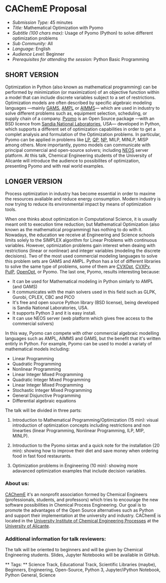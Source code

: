 # CAChemE Proposal

- *Submission Type:* 45 minutes
- *Title:* Mathematical Optimization with Pyomo
- *Subtitle (100 chars max):* Usage of Pyomo (Python) to solve different optimization problems
- *Sub Community:* All 
- *Language:* English
- *Audience Level:* Beginner
- *Prerequisites for attending the session:* Python Basic Programming


## SHORT VERSION 
Optimization in Python (also known as mathematical programming) can be performed by minimization (or maximization) of an objective function within a model that can include discrete variables subject to a set of restrictions. Optimization models are often described by specific algebraic modeling languages —mainly  [GAMS](http://www.gams.com/), [AMPL](http://ampl.com/) or [AIMMS](http://www.aimms.com/)— which are used in industry to solve different problems such as, equipment selection, scheduling, or supply chain of a company. [Pyomo](http://www.pyomo.org/) is an Open Source package —with an BSD licence from [Sandia National Laboratories](http://www.sandia.gov/), USA— developed in Python, which supports a different set of optimization capabilities in order to get a complet analysis and formulation of the Optimization problems. In particular, Pyomo can be applied in problems like [LP](https://en.wikipedia.org/wiki/Linear_programming), [QP](https://en.wikipedia.org/wiki/Quadratic_programming), [NP](https://en.wikipedia.org/wiki/Nonlinear_programming), MILP, MINLP, MISP among others. More importantly, pyomo models can communicate with principal commercial and open-source solvers; including [NEOS](http://www.neos-server.org/neos/) server platform. 
At this talk, Chemical Engineering students of the University of Alicante will introduce the audience to possibilites of optimization, presenting Pyomo and with real world examples.

## LONGER VERSION

Process optimization in industry has become essential in order to maxime the resources avaliable and reduce energy consumption. Modern industry is now trying to reduce its environmental impact by means of optimization tools. 

When one thinks about optimization in Computational Science, it is usually meant onlt to execution time reduction; but Mathematical Optimization (also known as the mathematical programming) has nothing to do with it. Nowadays, the education we receive at Engineering and Science schools limits solely to the SIMPLEX algorithm for Linear Problems with continuous variables. However, optimization problems gain interest when deaing with restrictions (linear or nonlinear) and integer variables (modeling the discrete decisions). Two of the most used commercial modeling languages to solve this problem sets are GAMS and AMPL. Python has a lot of different libraries to solve the same type of problems, some of them are [CVXOpt](http://cvxopt.org/), [CVXPy](http://www.cvxpy.org/en/latest/), [PulP](https://pythonhosted.org/PuLP/), [OpenOpt](http://openopt.org/Welcome), or Pyomo. The last one, Pyomo, results interesting because:
- It can be used for Mathematical modeling in Python simlarly to AMPL (and GAMS)
- It communicates with the main solvers used in this field such as GLPK, Gurobi, CPLEX, CBC and PICO
- It's free and open source Python library (BSD license), being developed is Sandia National Laboratories, USA.
- It supports Python 3 and it is easy install.
- It can use NEOS server (web platform which gives free access to the commercial solvers)

In this way, Pyomo can compete with other commercial algebraic modelling languages such as AMPL, AIMMS and GAMS, but the benefit that it's written entirly in Python. For example, Pyomo can be used to model a variaty of mathematical models including: 

- Linear Programming
- Quadratic Programming
- Nonlinear Programming
- Linear Integer Mixed Programming
- Quadratic Integer Mixed Programming
- Linear Integer Mixed Programming
- Stochastic Integer Mixed Programming
- General Disjunctive Programming
- Differential algebraic equations 

The talk will be divided in three parts:

1. Introduction to Mathematical Programming/Optimization (15 min): visual introduction of optimization concepts including restrictions and non linearties (linear Programming, Nonlinear Programming, ILP, MIP, MINLP). 

2. Introduction to the Pyomo sintax and a quick note for the installation (20 min): showing how to improve their diet and save money when ordering food in fast food restaurants.
	
3. Optimization problems in Engineering (10 min): showing more adavanced optimization examples that include decision variables.

### About us:

[CAChemE](http://cacheme.org/) it's an nonprofit association formed by Chemical Engineers (professionals, students, and professors) which tries to encourage the new software possibilities in Chemical Process Engineering. Our goal is to promote the advantages of the Open Source alternatives such as Python and support their implementation at the university and industry. CAChemE is located in the [University Institute of Chemical Engineering Processes](http://iipq.ua.es/) at the [University of Alicante](http://www.ua.es/).

### Additional information for talk reviewers:

The talk will be oriented to beginners and will be given by Chemical Engineering students. Slides, Jupyter Notebooks will be available in GitHub.

** Tags: ** Science Track, Educational Track, Scientific Libraries (maybe), Beginners, Engineering, Open-Source, Python 3, Jupyter/iPython Notebook, Python General, Science
